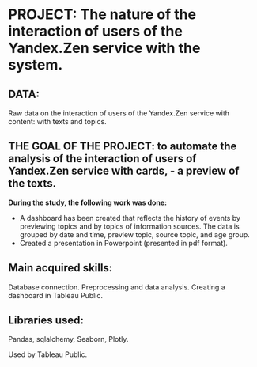 # PROJECT: The nature of the interaction of users of the Yandex.Zen service with the system.

## DATA:
Raw data on the interaction of users of the Yandex.Zen service with content: with texts and topics.

## THE GOAL OF THE PROJECT: to automate the analysis of the interaction of users of Yandex.Zen service with cards, - a preview of the texts.

**During the study, the following work was done:**

- A dashboard has been created that reflects the history of events by previewing topics and by topics of information sources. The data is grouped by date and time, preview topic, source topic, and age group.
- Created a presentation in Powerpoint (presented in pdf format).

## Main acquired skills:
Database connection. Preprocessing and data analysis. Creating a dashboard in Tableau Public.

## Libraries used:
Pandas, sqlalchemy, Seaborn, Plotly.

Used by Tableau Public.